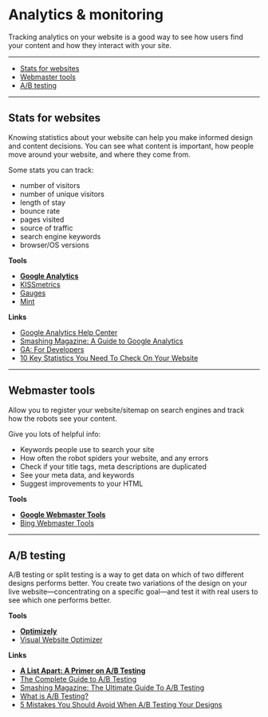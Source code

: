# Analytics & monitoring

Tracking analytics on your website is a good way to see how users find your content and how they interact with your site.

---

- [Stats for websites](#stats-for-websites)
- [Webmaster tools](#webmaster-tools)
- [A/B testing](#ab-testing)

---

## Stats for websites

Knowing statistics about your website can help you make informed design and content decisions. You can see what content is important, how people move around your website, and where they come from.

Some stats you can track:

- number of visitors
- number of unique visitors
- length of stay
- bounce rate
- pages visited
- source of traffic
- search engine keywords
- browser/OS versions

**Tools**

- **[Google Analytics](http://www.google.com/analytics/)**
- [KISSmetrics](https://www.kissmetrics.com/)
- [Gauges](http://get.gaug.es/)
- [Mint](http://haveamint.com/)

**Links**

- [Google Analytics Help Center](https://support.google.com/analytics/?hl=en#topic=3544906)
- [Smashing Magazine: A Guide to Google Analytics](http://www.smashingmagazine.com/2009/07/16/a-guide-to-google-analytics-and-useful-tools/)
- [GA: For Developers](https://developers.google.com/analytics/)
- [10 Key Statistics You Need To Check On Your Website](http://connectedcomedy.com/google-analytics-tips/)

---

## Webmaster tools

Allow you to register your website/sitemap on search engines and track how the robots see your content.

Give you lots of helpful info:

- Keywords people use to search your site
- How often the robot spiders your website, and any errors
- Check if your title tags, meta descriptions are duplicated
- See your meta data, and keywords
- Suggest improvements to your HTML

**Tools**

- **[Google Webmaster Tools](https://www.google.com/webmasters/tools/)**
- [Bing Webmaster Tools](http://www.bing.com/toolbox/webmaster)

---

## A/B testing

A/B testing or split testing is a way to get data on which of two different designs performs better. You create two variations of the design on your live website—concentrating on a specific goal—and test it with real users to see which one performs better.

**Tools**

- **[Optimizely](https://www.optimizely.com/)**
- [Visual Website Optimizer](http://visualwebsiteoptimizer.com/)

**Links**

- **[A List Apart: A Primer on A/B Testing](http://alistapart.com/article/a-primer-on-a-b-testing)**
- [The Complete Guide to A/B Testing](https://visualwebsiteoptimizer.com/ab-testing/)
- [Smashing Magazine: The Ultimate Guide To A/B Testing](http://www.smashingmagazine.com/2010/06/24/the-ultimate-guide-to-a-b-testing/)
- [What is A/B Testing?](https://www.optimizely.com/ab-testing)
- [5 Mistakes You Should Avoid When A/B Testing Your Designs](http://sixrevisions.com/usability/ab-testing-mistakes/)
